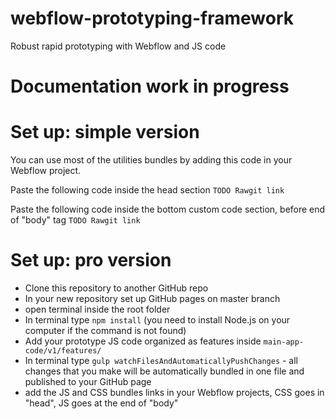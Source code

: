 # webflow-prototyping-framework
Robust rapid prototyping with Webflow and JS code

# Documentation work in progress

# Set up: simple version
You can use most of the utilities bundles by adding this code in your Webflow project.

Paste the following code inside the head section
```TODO Rawgit link```

Paste the following code inside the bottom custom code section, before end of "body" tag
```TODO Rawgit link```

# Set up: pro version
- Clone this repository to another GitHub repo
- In your new repository set up GitHub pages on master branch
- open terminal inside the root folder
- In terminal type ```npm install``` (you need to install Node.js on your computer if the command is not found)
- Add your prototype JS code organized as features inside ```main-app-code/v1/features/```
- In terminal type ```gulp watchFilesAndAutomaticallyPushChanges``` - all changes that you make will be automatically bundled in one file and published to your GitHub page
- add the JS and CSS bundles links in your Webflow projects, CSS goes in "head", JS goes at the end of "body"
